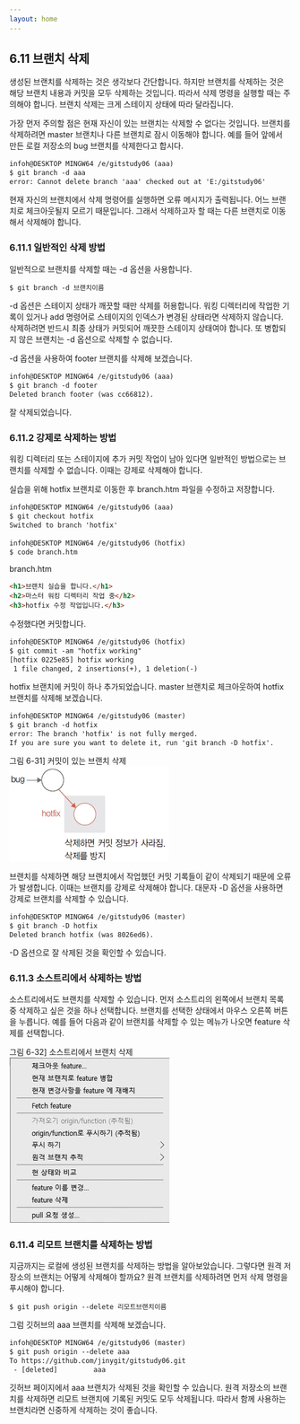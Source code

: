 ```yaml
---
layout: home
---
```

## 6.11 브랜치 삭제
생성된 브랜치를 삭제하는 것은 생각보다 간단합니다. 하지만 브랜치를 삭제하는 것은 해당 브랜치 내용과 커밋을 모두 삭제하는 것입니다. 따라서 삭제 명령을 실행할 때는 주의해야 합니다. 브랜치 삭제는 크게 스테이지 상태에 따라 달라집니다.  

가장 먼저 주의할 점은 현재 자신이 있는 브랜치는 삭제할 수 없다는 것입니다. 브랜치를 삭제하려면 master 브랜치나 다른 브랜치로 잠시 이동해야 합니다. 예를 들어 앞에서 만든 로컬 저장소의 bug 브랜치를 삭제한다고 합시다.  

```
infoh@DESKTOP MINGW64 /e/gitstudy06 (aaa)
$ git branch -d aaa
error: Cannot delete branch 'aaa' checked out at 'E:/gitstudy06'
```

현재 자신의 브랜치에서 삭제 명령어를 실행하면 오류 메시지가 출력됩니다. 어느 브랜치로 체크아웃될지 모르기 때문입니다. 그래서 삭제하고자 할 때는 다른 브랜치로 이동해서 삭제해야 합니다.  

### 6.11.1 일반적인 삭제 방법
일반적으로 브랜치를 삭제할 때는 -d 옵션을 사용합니다.  

```
$ git branch -d 브랜치이름
```

-d 옵션은 스테이지 상태가 깨끗할 때만 삭제를 허용합니다. 워킹 디렉터리에 작업한 기록이 있거나 add 명령어로 스테이지의 인덱스가 변경된 상태라면 삭제하지 않습니다. 삭제하려면 반드시 최종 상태가 커밋되어 깨끗한 스테이지 상태여야 합니다. 또 병합되지 않은 브랜치는 -d 옵션으로 삭제할 수 없습니다.  

-d 옵션을 사용하여 footer 브랜치를 삭제해 보겠습니다.  

```
infoh@DESKTOP MINGW64 /e/gitstudy06 (aaa)
$ git branch -d footer
Deleted branch footer (was cc66812).
```

잘 삭제되었습니다.  

### 6.11.2 강제로 삭제하는 방법
워킹 디렉터리 또는 스테이지에 추가 커밋 작업이 남아 있다면 일반적인 방법으로는 브랜치를 삭제할 수 없습니다. 이때는 강제로 삭제해야 합니다.  

실습을 위해 hotfix 브랜치로 이동한 후 branch.htm 파일을 수정하고 저장합니다.  

```
infoh@DESKTOP MINGW64 /e/gitstudy06 (aaa)
$ git checkout hotfix
Switched to branch 'hotfix'

infoh@DESKTOP MINGW64 /e/gitstudy06 (hotfix)
$ code branch.htm

```

branch.htm
```html
<h1>브랜치 실습을 합니다.</h1>
<h2>마스터 워킹 디렉터리 작업 중</h2>
<h3>hotfix 수정 작업입니다.</h3>
```

수정했다면 커밋합니다.  

```
infoh@DESKTOP MINGW64 /e/gitstudy06 (hotfix)
$ git commit -am "hotfix working"
[hotfix 0225e85] hotfix working
 1 file changed, 2 insertions(+), 1 deletion(-)

```

hotfix 브랜치에 커밋이 하나 추가되었습니다. master 브랜치로 체크아웃하여 hotfix 브랜치를 삭제해 보겠습니다.  

```
infoh@DESKTOP MINGW64 /e/gitstudy06 (master)
$ git branch -d hotfix
error: The branch 'hotfix' is not fully merged.
If you are sure you want to delete it, run 'git branch -D hotfix'.

```

그림 6-31] 커밋이 있는 브랜치 삭제  
![](./img/06-31.jpg)

브랜치를 삭제하면 해당 브랜치에서 작업했던 커밋 기록들이 같이 삭제되기 때문에 오류가 발생합니다. 이때는 브랜치를 강제로 삭제해야 합니다. 대문자 -D 옵션을 사용하면 강제로 브랜치를 삭제할 수 있습니다.  

```
infoh@DESKTOP MINGW64 /e/gitstudy06 (master)
$ git branch -D hotfix
Deleted branch hotfix (was 8026ed6).

```

-D 옵션으로 잘 삭제된 것을 확인할 수 있습니다.

### 6.11.3 소스트리에서 삭제하는 방법
소스트리에서도 브랜치를 삭제할 수 있습니다. 먼저 소스트리의 왼쪽에서 브랜치 목록 중 삭제하고 싶은 것을 하나 선택합니다. 브랜치를 선택한 상태에서 마우스 오른쪽 버튼을 누릅니다. 예를 들어 다음과 같이 브랜치를 삭제할 수 있는 메뉴가 나오면 feature 삭제를 선택합니다.  

그림 6-32] 소스트리에서 브랜치 삭제  
![](./img/06-32.jpg)

### 6.11.4 리모트 브랜치를 삭제하는 방법
지금까지는 로컬에 생성된 브랜치를 삭제하는 방법을 알아보았습니다. 그렇다면 원격 저장소의 브랜치는 어떻게 삭제해야 할까요? 원격 브랜치를 삭제하려면 먼저 삭제 명령을 푸시해야 합니다.  

```
$ git push origin --delete 리모트브랜치이름
```
 
그럼 깃허브의 aaa 브랜치를 삭제해 보겠습니다.  

```
infoh@DESKTOP MINGW64 /e/gitstudy06 (master)
$ git push origin --delete aaa
To https://github.com/jinygit/gitstudy06.git
 - [deleted]         aaa
```

깃허브 페이지에서 aaa 브랜치가 삭제된 것을 확인할 수 있습니다. 원격 저장소의 브랜치를 삭제하면 리모트 브랜치에 기록된 커밋도 모두 삭제됩니다. 따라서 함께 사용하는 브랜치라면 신중하게 삭제하는 것이 좋습니다.  

<br><br>